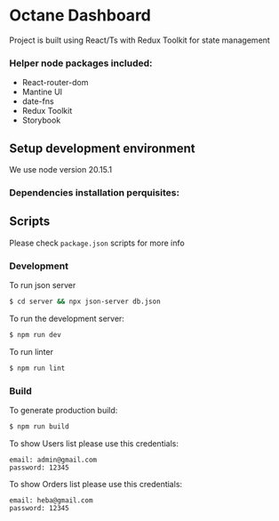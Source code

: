 # Octane Dashboard

Project is built using React/Ts with Redux Toolkit for state management

### Helper node packages included:

-   React-router-dom
-   Mantine UI
-   date-fns
-   Redux Toolkit
-   Storybook

## Setup development environment

We use node version 20.15.1

### Dependencies installation perquisites:

## Scripts

Please check `package.json` scripts for more info

### Development

To run json server
```bash
$ cd server && npx json-server db.json
```

To run the development server:

```bash
$ npm run dev
```

To run linter

```bash
$ npm run lint
```

### Build

To generate production build:

```bash
$ npm run build
```

To show Users list please use this credentials:
```
email: admin@gmail.com
password: 12345
```


To show Orders list please use this credentials:
```
email: heba@gmail.com
password: 12345

```